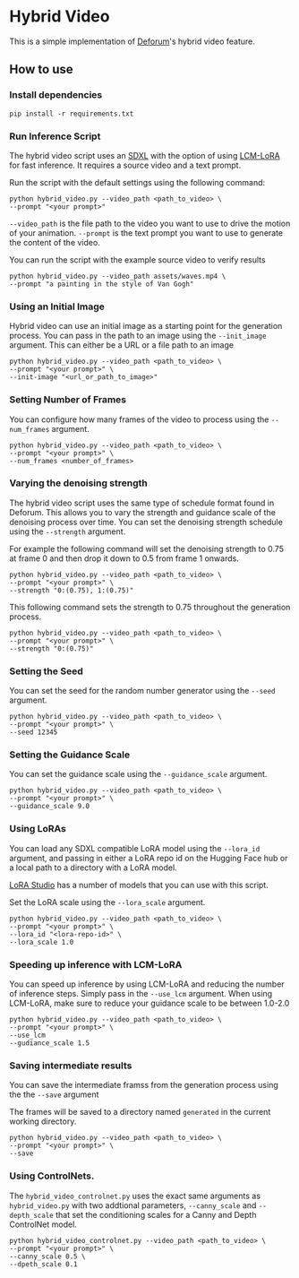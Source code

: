 # Hybrid Video

This is a simple implementation of [Deforum](https://deforum.github.io/)'s hybrid video feature.

## How to use

### Install dependencies

```shell
pip install -r requirements.txt
```

### Run Inference Script

The hybrid video script uses an [SDXL](https://huggingface.co/stabilityai/stable-diffusion-xl-base-1.0) with the option of using [LCM-LoRA](https://huggingface.co/latent-consistency/lcm-lora-sdxl) for fast inference. It requires a source video and a text prompt.

Run the script with the default settings using the following command:

```shell
python hybrid_video.py --video_path <path_to_video> \
--prompt "<your prompt>"
```

`--video_path` is the file path to the video you want to use to drive the motion of your animation. `--prompt` is the text prompt you want to use to generate the content of the video.

You can run the script with the example source video to verify results

```shell
python hybrid_video.py --video_path assets/waves.mp4 \
--prompt "a painting in the style of Van Gogh"
```

### Using an Initial Image

Hybrid video can use an initial image as a starting point for the generation process. You can pass in the path to an image using the `--init_image` argument. This can either be a URL or a file path to an image

```shell
python hybrid_video.py --video_path <path_to_video> \
--prompt "<your prompt>" \
--init-image "<url_or_path_to_image>"
```

### Setting Number of Frames

You can configure how many frames of the video to process using the `--num_frames` argument.

```shell
python hybrid_video.py --video_path <path_to_video> \
--prompt "<your prompt>" \
--num_frames <number_of_frames>
```

### Varying the denoising strength

The hybrid video script uses the same type of schedule format found in Deforum. This allows you to vary the strength and guidance scale of the denoising process over time. You can set the denoising strength schedule using the `--strength` argument.

For example the following command will set the denoising strength to 0.75 at frame 0 and then drop it down to 0.5 from frame 1 onwards.

```shell
python hybrid_video.py --video_path <path_to_video> \
--prompt "<your prompt>" \
--strength "0:(0.75), 1:(0.75)"
```

This following command sets the strength to 0.75 throughout the generation process.

```shell
python hybrid_video.py --video_path <path_to_video> \
--prompt "<your prompt>" \
--strength "0:(0.75)"
```

### Setting the Seed

You can set the seed for the random number generator using the `--seed` argument.

```shell
python hybrid_video.py --video_path <path_to_video> \
--prompt "<your prompt>" \
--seed 12345
```

### Setting the Guidance Scale

You can set the guidance scale using the `--guidance_scale` argument.

```shell
python hybrid_video.py --video_path <path_to_video> \
--prompt "<your prompt>" \
--guidance_scale 9.0
```

### Using LoRAs

You can load any SDXL compatible LoRA model using the `--lora_id` argument, and passing in either a LoRA repo id on the Hugging Face hub or a local path to a directory with a LoRA model.

[LoRA Studio](https://huggingface.co/spaces/enzostvs/lora-studio) has a number of models that you can use with this script.

Set the LoRA scale using the `--lora_scale` argument.

```shell
python hybrid_video.py --video_path <path_to_video> \
--prompt "<your prompt>" \
--lora_id "<lora-repo-id>" \
--lora_scale 1.0
```

### Speeding up inference with LCM-LoRA

You can speed up inference by using LCM-LoRA and reducing the number of inference steps. Simply pass in the `--use_lcm` argument. When using LCM-LoRA, make sure to reduce your guidance scale to be between 1.0-2.0

```shell
python hybrid_video.py --video_path <path_to_video> \
--prompt "<your prompt>" \
--use_lcm
--gudiance_scale 1.5
```

### Saving intermediate results

You can save the intermediate framss from the generation process using the the `--save` argument

The frames will be saved to a directory named `generated` in the current working directory.

```shell
python hybrid_video.py --video_path <path_to_video> \
--prompt "<your prompt>" \
--save
```

### Using ControlNets.

The `hybrid_video_controlnet.py` uses the exact same arguments as `hybrid_video.py` with two addtional parameters, `--canny_scale` and `--depth_scale` that set the conditioning scales for a Canny and Depth ControlNet model.

```shell
python hybrid_video_controlnet.py --video_path <path_to_video> \
--prompt "<your prompt>" \
--canny_scale 0.5 \
--dpeth_scale 0.1
```